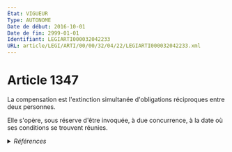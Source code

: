 ```yaml
---
État: VIGUEUR
Type: AUTONOME
Date de début: 2016-10-01
Date de fin: 2999-01-01
Identifiant: LEGIARTI000032042233
URL: article/LEGI/ARTI/00/00/32/04/22/LEGIARTI000032042233.xml
---
```


<h1>Article 1347</h1>

La compensation est l'extinction simultanée d'obligations réciproques entre deux
personnes.<br />

Elle s'opère, sous réserve d'être invoquée, à due concurrence, à la date où ses
conditions se trouvent réunies.


<details>
  <summary><em>Références</em></summary>

  <h2>Articles faisant référence à l'article</h2>
  
  <ul>
    <li>
      <a href="https://legal.tricoteuses.fr//redirection/LEGIARTI000032006593?vers=git&vers=legifrance">Ordonnance n° 2016-131 du 10 février 2016 portant réforme du droit des contrats, du régime général et de la preuve des obligations - article 3 ENTIEREMENT_MODIF</a> MODIFIE source
    </li>
  </ul>
  
  <h2>Références faites par l'article</h2>
  
  <ul>
    <li>
      1957-03-11 CITATION cible <a href="https://legal.tricoteuses.fr//redirection/LEGIARTI000006466183?vers=git&vers=legifrance">Loi n°57-298 du 11 mars 1957 sur la propriété littéraire et artistique - article 31 AUTONOME ABROGE, en vigueur du 1986-01-01 au 1992-07-03</a>
    </li>
    <li>
      2016-02-10 MODIFIE cible <a href="https://legal.tricoteuses.fr//redirection/LEGIARTI000032006593?vers=git&vers=legifrance">Ordonnance n° 2016-131 du 10 février 2016 portant réforme du droit des contrats, du régime général et de la preuve des obligations - article 3 ENTIEREMENT_MODIF</a>
    </li>
    <li>
      2020-11-14 CITATION cible <a href="https://legal.tricoteuses.fr//redirection/LEGIARTI000043590382?vers=git&vers=legifrance">LOI n° 2020-1379 du 14 novembre 2020 autorisant la prorogation de l'état d'urgence sanitaire et portant diverses mesures de gestion de la crise sanitaire - article 14 AUTONOME VIGUEUR, en vigueur depuis le 2021-06-02</a>
    </li>
    <li>
      2999-01-01 CONCORDANCE source <a href="https://legal.tricoteuses.fr//redirection/LEGIARTI000006437500?vers=git&vers=legifrance">Code civil - article 1289 AUTONOME ABROGE, en vigueur du 1804-03-21 au 2016-10-01</a>
    </li>
    <li>
      2999-01-01 CONCORDANCE source <a href="https://legal.tricoteuses.fr//redirection/LEGIARTI000006437511?vers=git&vers=legifrance">Code civil - article 1290 AUTONOME ABROGE, en vigueur du 1804-03-21 au 2016-10-01</a>
    </li>
    <li>
      CODIFICATION source Loi 1804-02-07
    </li>
  </ul>
</details>
